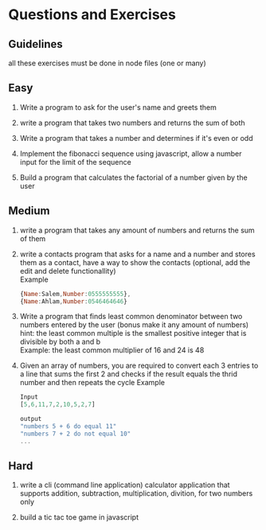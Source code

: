 # Questions and Exercises

## Guidelines 
all these exercises must be done in node files (one or many)

## Easy

1.  Write a program to ask for the user's name and greets them

2.  write a program that takes two numbers and returns the sum of both

3.  Write a program that takes a number and determines if it's even or odd

4.  Implement the fibonacci sequence using javascript, allow a number input for the limit of the sequence

5.  Build a program that calculates the factorial of a number given by the user

## Medium

1. write a program that takes any amount of numbers and returns the sum of them

2. write a contacts program that asks for a name and a number and stores them as a contact, have a way to show the contacts (optional, add the edit and delete functionallity)  
Example
    ```javascript
    {Name:Salem,Number:0555555555},
    {Name:Ahlam,Number:0546464646}
    ```

3. Write a program that finds least common denominator between two numbers entered by the user (bonus make it any amount of numbers)
hint: the least common multiple is the smallest positive integer that is divisible by both a and b    
Example: the least common multiplier of 16 and 24 is 48

4. Given an array of numbers, you are required to convert each 3 entries to a line that sums the first 2 and checks if the result equals the thrid number and then repeats the cycle
Example
    ```javascript
    Input
    [5,6,11,7,2,10,5,2,7]

    output
    "numbers 5 + 6 do equal 11"
    "numbers 7 + 2 do not equal 10"
    ...

    ```

## Hard

1. write a cli (command line application) calculator application that supports addition, subtraction, multiplication, divition, for two numbers only

2. build a tic tac toe game in javascript
